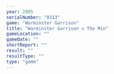 ```yaml
---
year: 2005
serialNumber: "0313" 
game: "Warminster Garrison"
title: "Warminster Garrison v The Min"
gameLocation: ""
gameDate: ""
shortReport: ""
result: ""
resultType: ""
type: "game"
---
```

